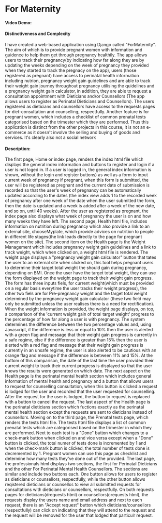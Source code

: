 # For Maternity
#### Video Demo: <URL>
#### Distinctiveness and Complexity
I have created a web-based application using Django called "ForMaternity". The aim of which is to provide pregnant women with information and guidence to help them get through pregnancy healthily. The app allows users to track their pregnancy(by indicating how far along they are by updating the weeks depending on the week of pregnancy they provided when they started to track the pregnacy on the app), users (those registered as pregnant) have access to perinatal health information including nutrion, pregnancy weight gain guidelines and are able to track their weight gain journey throughout pregnancy utilising the quidelines and a pregnancy weight gain calculator, in addition, they are able to request a consultation appointment with Dieticians and/or Counsellors (The app allows users to register as Perinatal Dieticians and Counsellors). The users registered as dieticians and counsellors have access to the requests pages for diet-consultation and counselling, respectfully. Another feature is for pregnant women, which includes a checklist of common prenatal tests categorised based on the trimester which they are performed. Thus this application is distinct from the other projects in this course, it is not an e-commerce as it doesn't involve the selling and buying of goods and services. It's clearly also not a social network
#### Description:
 The first page, Home or index page, renders the index html file which displays the general index information and buttons to register and login if a user is not loged in. If a user is logged in, the general index information is shown, without the login and register buttons) as well as a form to input current week of pregnancy if pregnant, when this form is submitted, the user will be registered as pregnant and the current date of submission is recorded so that the user's week of pregnancy can be automatically updated according to the dates (the index view adds 1 to the recorded week of pregnancy after one week of the date when the user submitted the form, then the date is updated and a week is added after a week of the new date, and so on, until 40 weeks). After the user as registered as pregnant, the index page also displays what week of pregnancy the user is on and how many weeks they have left. The second page, Health html file, includes information on nutrition during pregnancy which also provide a link to an external site, chooseMyplate, which provide advices on nutrition to people in different life stages(the link leads directly to the page for pregnant women on the site). The second item on the Health page is the Weight Management which includes pregnancy weight gain guidelines and a link to track weight, which when clicked on, a weight html file is rendered. The weight page displays a "pregnancy weight gain calculator" button that tates the user to an external site when clicked on, this tool helps pregnant users to determine their target total weight the should gain during pregnancy, depending on BMI. Once the user have the target total weight, they can use the form displayed on the weight page to track their weight gain progress. The form has three inputs fiels, for current weight(which must be provided on a regular basis everytime the user tracks their weight progress), the other two fiels are for Pre-pregnancy weight and the target total weight determined by the pregnancy weight gain calculator (these two field may only be submitted unless the user realises there is a need for rectification). When the weight information is provided, the weight page displays, on top, a comparison of the 'current weight gain of total target weight' progress to the percentage of how far along a user is with pregnancy. The system determines the difference between the two percentage values and, using Javascript, if the difference is less or equal to 10% then the user is alerted with a green flag and message that their weight gain progress is currently in a safe regime, else if the difference is greater than 15% then the user is alerted with a red flag and message that their weight gain progress is currently in an unsafe regime, the user is also alerted to be cautious with an orange flag and message if the difference is between 11% and 15%. At the bottom of this comparison, the date of the last time the user provided their current weight to track their current progress is displayed so that the user knows the results were generated on which date. The next aspect on the Health page is the perinatal mental health section which includes general information of mental health and pregnancy and a button that allows users to request for counselling consultation, when this button is clicked a request is lodged for the user and recorded that the user requested for counselling. After the request for the user is lodged, the button to request is replaced with a button to cancel the request. The last aspect of the Health page is the perinatal dieticians section which fuctions exactly as the perinatal mental health section except the requests are sent to dieticians instead of counsellors. Moving on to the third page, the Prenatal tests page, which renders the tests html file. The tests html file displays a list of common prenatal tests which are categorised based on the trimester in which they are performed. Next to each test is a "Done" button which changes to a check-mark button when clicked on and vice versa except when a "Done" button is clicked, the total numer of tests done is incremented by 1 and when the check-mark button is clicked, the total number of tests done is decremented by 1. Pregnant women can use this page as checklist and determine how many tests they've done out of the provided. The last page, the professionals html displays two sections, the first for Perinatal Dieticians and the other For Perinatal Mental Health Counsellors. The sections are similar and include two buttons each. One button allows for users to register as dieticians or counsellors, respectfully, while the other button allows reqistered dieticians or counsellos to view all submitted requests for consultations with dieticians or counsellors, respectfully. On both requests pages for dieticians(drequests html) or counsellors(crequests html), the requests display the users name and email address and next to each request, there is an "Accept request" button which dieticians/counsellors (respectfully) can click on indicating that they will attend to the request and the request will be removed for the user that lodged that particulr request.
